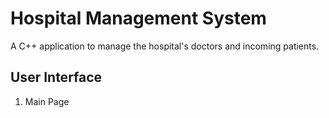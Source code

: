 # Hospital Management System
A C++ application to manage the hospital's doctors and incoming patients.

## User Interface

1. Main Page

